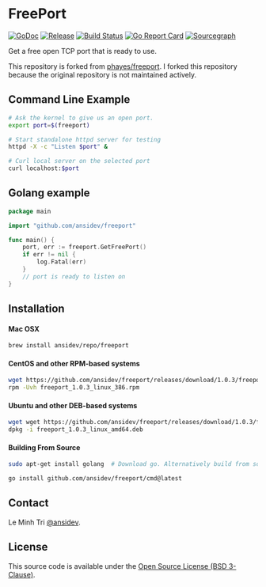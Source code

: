 # FreePort

[![GoDoc](https://pkg.go.dev/badge/github.com/ansidev/freeport?status.svg)](https://pkg.go.dev/github.com/ansidev/freeport?tab=doc)
[![Release](https://img.shields.io/github/release/ansidev/freeport.svg)](https://github.com/ansidev/freeport/releases)
[![Build Status](https://github.com/ansidev/freeport/workflows/ci/badge.svg?branch=main)](https://github.com/ansidev/freeport/actions?query=branch%3Amain)
[![Go Report Card](https://goreportcard.com/badge/github.com/ansidev/freeport)](https://goreportcard.com/report/github.com/ansidev/freeport)
[![Sourcegraph](https://sourcegraph.com/github.com/ansidev/freeport/-/badge.svg)](https://sourcegraph.com/github.com/ansidev/freeport?badge)

Get a free open TCP port that is ready to use.

This repository is forked from [phayes/freeport](https://github.com/phayes/freeport). I forked this repository because the original repository is not maintained actively.

## Command Line Example

```bash
# Ask the kernel to give us an open port.
export port=$(freeport)

# Start standalone httpd server for testing
httpd -X -c "Listen $port" &

# Curl local server on the selected port
curl localhost:$port
```

## Golang example

```go
package main

import "github.com/ansidev/freeport"

func main() {
	port, err := freeport.GetFreePort()
	if err != nil {
		log.Fatal(err)
	}
	// port is ready to listen on
}

```

## Installation

#### Mac OSX
```bash
brew install ansidev/repo/freeport
```

#### CentOS and other RPM-based systems

```bash
wget https://github.com/ansidev/freeport/releases/download/1.0.3/freeport_1.0.3_linux_386.rpm
rpm -Uvh freeport_1.0.3_linux_386.rpm
```

#### Ubuntu and other DEB-based systems

```bash
wget wget https://github.com/ansidev/freeport/releases/download/1.0.3/freeport_1.0.3_linux_amd64.deb
dpkg -i freeport_1.0.3_linux_amd64.deb
```

#### Building From Source

```bash
sudo apt-get install golang  # Download go. Alternatively build from source: https://golang.org/doc/install/source
```

```bash
go install github.com/ansidev/freeport/cmd@latest
```

## Contact

Le Minh Tri [@ansidev](https://ansidev.xyz/about).

## License

This source code is available under the [Open Source License (BSD 3-Clause)](/LICENSE).
